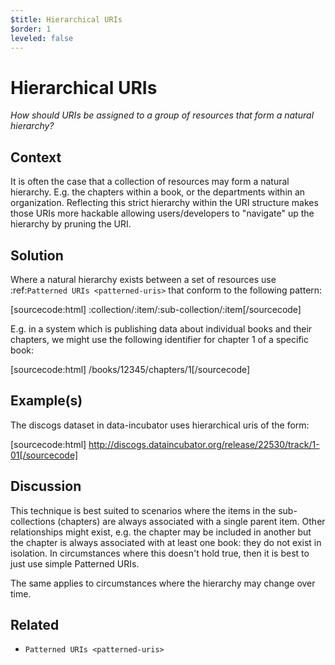 ```yaml
---
$title: Hierarchical URIs
$order: 1
leveled: false
---
```


# Hierarchical URIs

  *How should URIs be assigned to a group of resources that form a natural hierarchy?*

## Context

It is often the case that a collection of resources may form a natural hierarchy. E.g. the chapters within a book, or the departments within an organization. Reflecting this strict hierarchy within the URI structure makes those URIs more hackable allowing users/developers to "navigate" up the hierarchy by pruning the URI.

## Solution

Where a natural hierarchy exists between a set of resources use :ref:`Patterned URIs <patterned-uris>` that conform to the following pattern:

[sourcecode:html]
   :collection/:item/:sub-collection/:item[/sourcecode]

E.g. in a system which is publishing data about individual books and their chapters, we might use the following identifier for chapter 1 of a specific book:

[sourcecode:html]
   /books/12345/chapters/1[/sourcecode]

## Example(s)

The discogs dataset in data-incubator uses hierarchical uris of the form:

[sourcecode:html]
   http://discogs.dataincubator.org/release/22530/track/1-01[/sourcecode]

## Discussion

This technique is best suited to scenarios where the items in the sub-collections (chapters) are always associated with a single parent item. Other relationships might exist, e.g. the chapter may be included in another but the chapter is always associated with at least one book: they do not exist in isolation. In circumstances where this doesn't hold true, then it is best to just use simple Patterned URIs.

The same applies to circumstances where the hierarchy may change over time.

## Related

  * `Patterned URIs <patterned-uris>`

